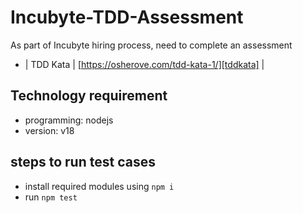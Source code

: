 # Incubyte-TDD-Assessment
As part of Incubyte hiring process, need to complete an assessment 
- | TDD Kata | [https://osherove.com/tdd-kata-1/][tddkata] |


## Technology requirement
- programming: nodejs
- version: v18

## steps to run test cases
- install required modules using `npm i`
- run `npm test`
